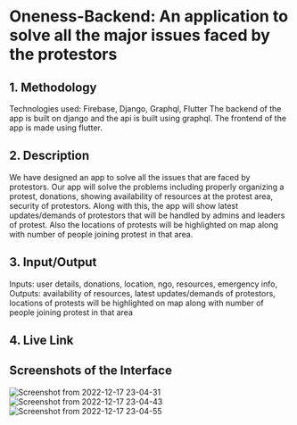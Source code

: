 # Oneness-Backend: An application to solve all the major issues faced by the protestors
## 1. Methodology
Technologies used: Firebase, Django, Graphql, Flutter
The backend of the app is built on django and the api is built using graphql. The frontend of the app is made using flutter.

## 2. Description
We have designed an app to solve all the issues that are faced by protestors. Our app will solve the problems including properly organizing a protest, donations, showing availability of resources at the protest area, security of protestors. Along with this, the app will show latest updates/demands of protestors that will be handled by admins and leaders of protest. Also the locations of protests will be highlighted on map along with number of people joining protest in that area.

## 3. Input/Output
Inputs: user details, donations, location, ngo, resources, emergency info, 
Outputs: availability of resources, latest updates/demands of protestors, locations of protests will be highlighted on map along with number of people joining protest in that area 
## 4. Live Link
## Screenshots of the Interface


![Screenshot from 2022-12-17 23-04-31](https://user-images.githubusercontent.com/69715084/208254587-acdba581-6889-43b6-9371-9e2bfc738cdb.png)
![Screenshot from 2022-12-17 23-04-43](https://user-images.githubusercontent.com/69715084/208254593-93a687b4-b6e1-4b6f-a027-d92d1f6c5c0a.png)
![Screenshot from 2022-12-17 23-04-55](https://user-images.githubusercontent.com/69715084/208254597-75dff288-9bd4-425b-a790-a071a3506a48.png)
